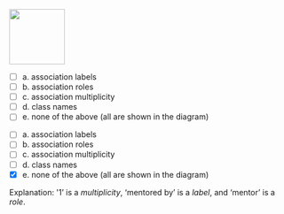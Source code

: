 <panel header=":lock::key: Which of these is not shown in this diagram?">
<question>

<img src="{{baseUrl}}/modeling/modelingStructures/classDiagramsIntermediate/images/professorStudent.png" height="100" />
<p/>

- [ ] a. association labels
- [ ] b. association roles
- [ ] c. association multiplicity
- [ ] d. class names
- [ ] e. none of the above (all are shown in the diagram)

<div slot="answer">

- [ ] a. association labels
- [ ] b. association roles
- [ ] c. association multiplicity
- [ ] d. class names
- [x] e. none of the above (all are shown in the diagram)

Explanation: '1’ is a _multiplicity_, ‘mentored by’ is a _label_, and ‘mentor’ is a _role_.

</div>
</question>
</panel>
